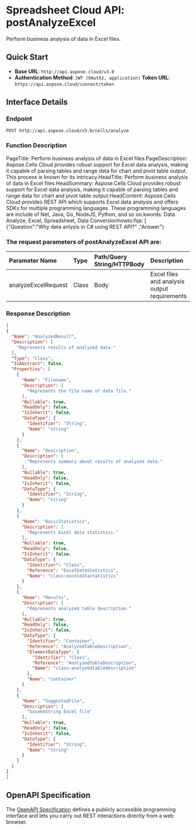 # **Spreadsheet Cloud API: postAnalyzeExcel**

Perform business analysis of data in Excel files. 


## **Quick Start**

- **Base URL**: `http://api.aspose.cloud/v3.0`
- **Authentication Method**: `JWT (OAuth2, application)`  **Token URL**: `https://api.aspose.cloud/connect/token`
## **Interface Details**

### **Endpoint** 

```
POST http://api.aspose.cloud/v3.0/cells/analyze
```
### **Function Description**
PageTitle:  Perform business analysis of data in Excel files.PageDescription: Aspose.Cells Cloud provides robust support for Excel data analysis, making it capable of parsing tables and range data for chart and pivot table output. This process is known for its intricacy.HeadTitle: Perform business analysis of data in Excel files.HeadSummary: Aspose.Cells Cloud provides robust support for Excel data analysis, making it capable of parsing tables and range data for chart and pivot table output.HeadContent: Aspose.Cells Cloud provides REST API which supports Excel data analysis and offers SDKs for multiple programming languages. These programming languages are include of Net, Java, Go, NodeJS, Python, and so on.kwords: Data Analyze, Excel, Spreadsheet, Data Conversionhowto:fqa: [ {"Question":"Why data anlysis in C# using REST API?" ,"Answer"}

### The request parameters of **postAnalyzeExcel** API are: 

| Parameter Name | Type | Path/Query String/HTTPBody | Description | 
| :- | :- | :- |:- | 
|analyzeExcelRequest|Class|Body|Excel files and analysis output requirements|

### **Response Description**
```json
[
{
  "Name": "AnalyzedResult",
  "Description": [
    "Represents results of analyzed data."
  ],
  "Type": "Class",
  "IsAbstract": false,
  "Properties": [
    {
      "Name": "Filename",
      "Description": [
        "Represents the file name of data file."
      ],
      "Nullable": true,
      "ReadOnly": false,
      "IsInherit": false,
      "DataType": {
        "Identifier": "String",
        "Name": "string"
      }
    },
    {
      "Name": "Description",
      "Description": [
        "Represents summary about results of analyzed data."
      ],
      "Nullable": true,
      "ReadOnly": false,
      "IsInherit": false,
      "DataType": {
        "Identifier": "String",
        "Name": "string"
      }
    },
    {
      "Name": "BasicStatistics",
      "Description": [
        "Represents Excel data statistics."
      ],
      "Nullable": true,
      "ReadOnly": false,
      "IsInherit": false,
      "DataType": {
        "Identifier": "Class",
        "Reference": "ExcelDataStatistics",
        "Name": "class:exceldatastatistics"
      }
    },
    {
      "Name": "Results",
      "Description": [
        "Represents analyzed table description."
      ],
      "Nullable": true,
      "ReadOnly": false,
      "IsInherit": false,
      "DataType": {
        "Identifier": "Container",
        "Reference": "AnalyzedTableDescription",
        "ElementDataType": {
          "Identifier": "Class",
          "Reference": "AnalyzedTableDescription",
          "Name": "class:analyzedtabledescription"
        },
        "Name": "container"
      }
    },
    {
      "Name": "SuggestedFile",
      "Description": [
        "base64String Excel file"
      ],
      "Nullable": true,
      "ReadOnly": false,
      "IsInherit": false,
      "DataType": {
        "Identifier": "String",
        "Name": "string"
      }
    }
  ]
}
]
```


## OpenAPI Specification

The [OpenAPI Specification](https://reference.aspose.cloud/cells/#/AnalyseController/PostAnalyzeExcel) defines a publicly accessible programming interface and lets you carry out REST interactions directly from a web browser.
